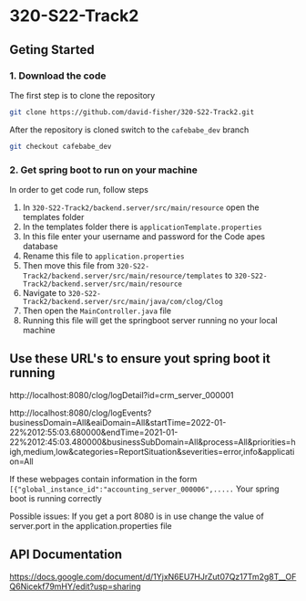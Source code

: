 # 320-S22-Track2
## Geting Started

### 1. Download the code
 The first step is to clone the repository

```bash
git clone https://github.com/david-fisher/320-S22-Track2.git
```
 After the repository is cloned switch to the `cafebabe_dev` branch

```bash
git checkout cafebabe_dev
```

### 2. Get spring boot to run on your machine
 In order to get code run, follow steps 
 1. In  `320-S22-Track2/backend.server/src/main/resource` open the templates folder
 2. In the templates folder there is `applicationTemplate.properties`
 4. In this file enter your username and password for the Code apes database
 3. Rename this file to `application.properties` 
 4. Then move this file from `320-S22-Track2/backend.server/src/main/resource/templates` to `320-S22-Track2/backend.server/src/main/resource`
 5. Navigate to `320-S22-Track2/backend.server/src/main/java/com/clog/Clog`
 6. Then open the `MainController.java` file 
 7. Running this file will get the springboot server running no your local machine

<h2>Use these URL's to ensure yout spring boot it running </h2>

http://localhost:8080/clog/logDetail?id=crm_server_000001 

http://localhost:8080/clog/logEvents?businessDomain=All&eaiDomain=All&startTime=2022-01-22%2012:55:03.680000&endTime=2021-01-22%2012:45:03.480000&businessSubDomain=All&process=All&priorities=high,medium,low&categories=ReportSituation&severities=error,info&application=All

If these webpages contain information in the form `[{"global_instance_id":"accounting_server_000006",.....`
Your spring boot is running correctly

Possible issues:
If you get a port 8080 is in use change the value of server.port in the application.properties file

## API Documentation

https://docs.google.com/document/d/1YjxN6EU7HJrZut07Qz17Tm2g8T__OFQ6Nicekf79mHY/edit?usp=sharing
